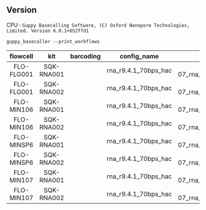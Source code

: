 
## Version 

CPU : `Guppy Basecalling Software, (C) Oxford Nanopore Technologies, Limited. Version 6.0.1+652ffd1`



```
guppy_basecaller --print_workflows
```

| flowcell     | kit            | barcoding     | config_name           |   model version        |
|  :---:       |     :---:      |    :---:      |  :---:                |    :---:               |
|FLO-FLG001    | SQK-RNA001     |               | rna_r9.4.1_70bps_hac  |         2020-09-07_rna_r9.4.1_minion_256_8f8fc47b  |
|FLO-FLG001    | SQK-RNA002     |               |rna_r9.4.1_70bps_hac   |        2020-09-07_rna_r9.4.1_minion_256_8f8fc47b   |
|FLO-MIN106    | SQK-RNA001     |               |rna_r9.4.1_70bps_hac   |        2020-09-07_rna_r9.4.1_minion_256_8f8fc47b   |
|FLO-MIN106    | SQK-RNA002     |               |rna_r9.4.1_70bps_hac   |        2020-09-07_rna_r9.4.1_minion_256_8f8fc47b   |
|FLO-MINSP6    | SQK-RNA001     |               |rna_r9.4.1_70bps_hac   |        2020-09-07_rna_r9.4.1_minion_256_8f8fc47b   |
|FLO-MINSP6    | SQK-RNA002     |               |rna_r9.4.1_70bps_hac   |        2020-09-07_rna_r9.4.1_minion_256_8f8fc47b   |
|FLO-MIN107    | SQK-RNA001     |               |rna_r9.4.1_70bps_hac   |        2020-09-07_rna_r9.4.1_minion_256_8f8fc47b   |
|FLO-MIN107    | SQK-RNA002     |               |rna_r9.4.1_70bps_hac   |        2020-09-07_rna_r9.4.1_minion_256_8f8fc47b   |
